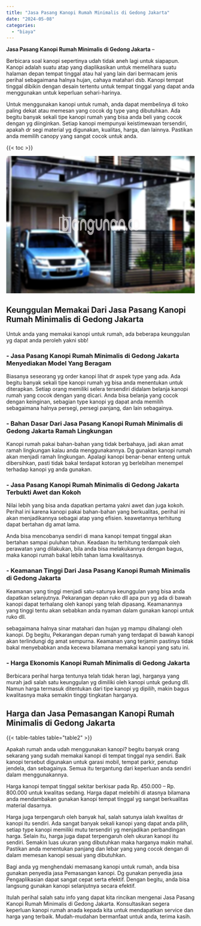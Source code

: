 ```yaml
---
title: "Jasa Pasang Kanopi Rumah Minimalis di Gedong Jakarta"
date: "2024-05-08"
categories: 
  - "biaya"
---
```


**Jasa Pasang Kanopi Rumah Minimalis di Gedong Jakarta** –

Berbicara soal kanopi sepertinya udah tidak aneh lagi untuk siapapun. Kanopi adalah suatu atap yang diaplikasikan untuk memelihara suatu halaman depan tempat tinggal atau hal yang lain dari bermacam jenis perihal sebagaimana halnya hujan, cahaya matahari dsb. Kanopi tempat tinggal dibikin dengan desain tertentu untuk tempat tinggal yang dapat anda menggunakan untuk keperluan sehari-harinya.

Untuk menggunakan kanopi untuk rumah, anda dapat membelinya di toko paling dekat atau memesan yang cocok dg type yang dibutuhkan. Ada begitu banyak sekali tipe kanopi rumah yang bisa anda beli yang cocok dengan yg diinginkan. Setiap kanopi mempunyai keistimewaan tersendiri, apakah dr segi material yg digunakan, kualitas, harga, dan lainnya. Pastikan anda memilih canopy yang sangat cocok untuk anda.

{{< toc >}}

![Jasa Pasang Kanopi Rumah Minimalis di Gedong Jakarta](/images/harga-kanopi-minimalis-49.png)

## Keunggulan Memakai Dari Jasa Pasang Kanopi Rumah Minimalis di Gedong Jakarta

Untuk anda yang memakai kanopi untuk rumah, ada beberapa keunggulan yg dapat anda peroleh yakni sbb!

### \- Jasa Pasang Kanopi Rumah Minimalis di Gedong Jakarta Menyediakan Model Yang Beragam

Biasanya seseorang yg order kanopi lihat dr aspek type yang ada. Ada begitu banyak sekali tipe kanopi rumah yg bisa anda menentukan untuk diterapkan. Setiap orang memiliki selera tersendiri didalam belanja kanopi rumah yang cocok dengan yang dicari. Anda bisa belanja yang cocok dengan keinginan, sebagian type kanopi yg dapat anda memilih sebagaimana halnya persegi, persegi panjang, dan lain sebagainya.

### \- Bahan Dasar Dari Jasa Pasang Kanopi Rumah Minimalis di Gedong Jakarta Ramah Lingkungan

Kanopi rumah pakai bahan-bahan yang tidak berbahaya, jadi akan amat ramah lingkungan kalau anda menggunakannya. Dg gunakan kanopi rumah akan menjadi ramah lingkungan. Apalagi kanopi benar-benar enteng untuk dibersihkan, pasti tidak bakal terdapat kotoran yg berlebihan menempel terhadap kanopi yg anda gunakan.

### \- Jasa Pasang Kanopi Rumah Minimalis di Gedong Jakarta Terbukti Awet dan Kokoh

Nilai lebih yang bisa anda dapatkan pertama yakni awet dan juga kokoh. Perihal ini karena kanopi pakai bahan-bahan yang berkualitas, perihal ini akan menjadikannya sebagai atap yang efisien. keawetannya terhitung dapat bertahan dg amat lama.

Anda bisa mencobanya sendiri di mana kanopi tempat tinggal akan bertahan sampai puluhan tahun. Keadaan itu terhitung terdampak oleh perawatan yang dilakukan, bila anda bisa melakukannya dengan bagus, maka kanopi rumah bakal lebih tahan lama kwalitasnya.

### \- Keamanan Tinggi Dari Jasa Pasang Kanopi Rumah Minimalis di Gedong Jakarta

Keamanan yang tinggi menjadi satu-satunya keunggulan yang bisa anda dapatkan selanjutnya. Pekarangan depan ruko dll apa pun yg ada di bawah kanopi dapat terhalang oleh kanopi yang telah dipasang. Keamanannya yang tinggi tentu akan sebabkan anda nyaman dalam gunakan kanopi untuk ruko dll.

sebagaimana halnya sinar matahari dan hujan yg mampu dihalangi oleh kanopi. Dg begitu, Pekarangan depan rumah yang terdapat di bawah kanopi akan terlindungi dg amat sempurna. Keamanan yang terjamin pastinya tidak bakal menyebabkan anda kecewa bilamana memakai kanopi yang satu ini.

### \- Harga Ekonomis Kanopi Rumah Minimalis di Gedong Jakarta

Berbicara perihal harga tentunya telah tidak heran lagi, harganya yang murah jadi salah satu keunggulan yg dimiliki oleh kanopi untuk gedung dll. Namun harga termasuk ditentukan dari tipe kanopi yg dipilih, makin bagus kwalitasnya maka semakin tinggi tingkatan harganya.

## Harga dan Jasa Pemasangan Kanopi Rumah Minimalis di Gedong Jakarta

{{< table-tables table="table2" >}}

Apakah rumah anda udah menggunakan kanopi? begitu banyak orang sekarang yang sudah memakai kanopi di tempat tinggal nya sendiri. Baik kanopi tersebut digunakan untuk garasi mobil, tempat parkir, penutup jendela, dan sebagainya. Semua itu tergantung dari keperluan anda sendiri dalam menggunakannya.

Harga kanopi tempat tinggal sekitar berkisar pada Rp. 450.000 – Rp. 800.000 untuk kwalitas sedang. Harga dapat melebihi di atasnya bilamana anda mendambakan gunakan kanopi tempat tinggal yg sangat berkualitas material dasarnya.

Harga juga terpengaruh oleh banyak hal, salah satunya ialah kwalitas dr kanopi itu sendiri. Ada sangat banyak sekali kanopi yang dapat anda pilih, setiap type kanopi memiliki mutu tersendiri yg menjadikan perbandingan harga. Selain itu, harga juga dapat terpengaruh oleh ukuran kanopi itu sendiri. Semakin luas ukuran yang dibutuhkan maka harganya makin mahal. Pastikan anda menentukan panjang dan lebar yang yang cocok dengan di dalam memesan kanopi sesuai yang dibutuhkan.

Bagi anda yg menghendaki memasang kanopi untuk rumah, anda bisa gunakan penyedia jasa Pemasangan kanopi. Dg gunakan penyedia jasa Pengaplikasian dapat sangat cepat serta efektif. Dengan begitu, anda bisa langsung gunakan kanopi selanjutnya secara efektif.

Itulah perihal salah satu info yang dapat kita rincikan mengenai Jasa Pasang Kanopi Rumah Minimalis di Gedong Jakarta. Konsultasikan segera keperluan kanopi rumah anada kepada kita untuk mendapatkan service dan harga yang terbaik. Mudah-mudahan bermanfaat untuk anda, terima kasih.
